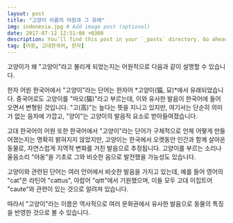 ```yaml
---
layout: post
title: "고양이 이름의 어원과 그 유래"
img: indonesia.jpg # Add image post (optional)
date: 2017-07-12 12:51:00 +0300
description: You’ll find this post in your `_posts` directory. Go ahead and edit it and re-build the site to see your changes. # Add post description (optional)
tag: [어원, 고대한국어, 한자]
---
```

고양이가 왜 "고양이"라고 불리게 되었는지는 어원적으로 다음과 같이 설명할 수 있습니다.

한자 어원
한국어에서 "고양이"라는 단어는 한자어 *고양이(猫, 묘)*에서 유래되었습니다. 중국어로도 고양이를 "마오(猫)"라고 부르는데, 이와 유사한 발음이 한국어에 들어오면서 변형된 것입니다. "고(高)"는 높다는 뜻을 지니고 있지만, 여기서는 단순히 의미가 없는 음차에 가깝고, "양이"는 고양이의 발음적 요소로 받아들여졌습니다.

고대 한국어의 어원
또한 한국어에서 "고양이"라는 단어가 구체적으로 언제 어떻게 만들어졌는지는 명확히 밝혀지지 않았지만, 고양이는 한국에서 오랫동안 인간과 함께 살아온 동물로, 자연스럽게 지역적 변화를 거친 발음으로 추정됩니다. 고양이를 부르는 소리나 울음소리 "야옹"을 기초로 그와 비슷한 음으로 발전했을 가능성도 있습니다.

고양이와 관련된 단어는 여러 언어에서 비슷한 발음을 가지고 있는데, 예를 들어 영어의 "cat"은 라틴어 "cattus", 아랍어 "qitt"에서 기원했으며, 이들 모두 고대 이집트어 "caute"와 관련이 있는 것으로 알려져 있습니다.

따라서 "고양이"라는 이름은 역사적으로 여러 문화권에서 유사한 발음으로 동물의 특징을 반영한 것으로 볼 수 있습니다.
